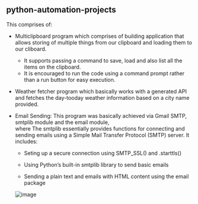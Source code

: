 
## python-automation-projects
   This comprises of:
   
* Multiclipboard program which comprises of building application that allows storing of multiple things from our clipboard and loading them to our cliboard.
   - It supports passing a command to save, load and also list all the items on the clipboard.
   - It is encouraged to run the code using a command prompt rather than a run button for easy execution.
* Weather fetcher program which basically works with a generated API and fetches the day-tooday weather information based on a city name provided.

* Email Sending: This program was basically achieved via Gmail SMTP, smtplib module and the email module,  
where The smtplib essentially provides functions for connecting and sending emails using a Simple Mail Transfer Protocol (SMTP) server.
It includes:
  - Seting up a secure connection using SMTP_SSL() and .starttls()

  - Using Python’s built-in smtplib library to send basic emails

  - Sending a plain text and emails with HTML content using the email package
  
  
  ![image](https://user-images.githubusercontent.com/105078661/224475969-561c683b-27a3-4b36-8602-12e6ad7da2be.png)

